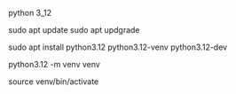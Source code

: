 python 3_12

sudo apt update
sudo apt updgrade

sudo apt install python3.12 python3.12-venv python3.12-dev

python3.12 -m venv venv

source venv/bin/activate


